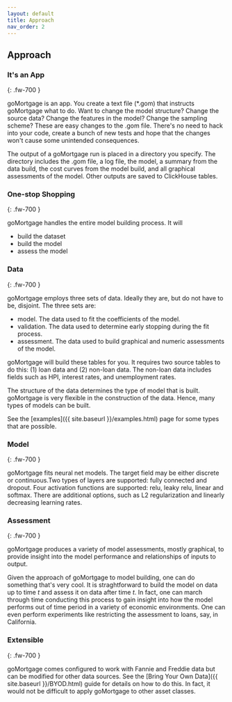 ```yaml
---
layout: default
title: Approach
nav_order: 2
---
```


## Approach


### It's an App
{: .fw-700 }

goMortgage is an app. You create a text file (*.gom) that instructs goMortgage what to do.  Want to 
change the model structure? Change the source data? Change the features in the model? Change
the sampling scheme? These are easy changes to the .gom file. There's no need to hack into your
code, create a bunch of new tests and hope that the changes won't cause some unintended consequences.

The output of a goMortgage run is placed in a 
directory you specify.  The directory includes the .gom file, a log file, the model,
a summary from the data build, the cost curves from the
model build, and all graphical assessments of the model. Other outputs are saved to ClickHouse tables.

### One-stop Shopping
{: .fw-700 }

goMortgage handles the entire model building process. It will

- build the dataset
- build the model
- assess the model

### Data
{: .fw-700 }

goMortgage employs three sets of data.  Ideally they are, but do not have to be, disjoint.
The three sets are:

- model.  The data used to fit the coefficients of the model.
- validation. The data used to determine early stopping during the fit process.
- assessment. The data used to build graphical and numeric assessments of the model.

goMortgage will build these tables for you. It requires two source tables to do this: (1) loan data and
(2) non-loan data.  The non-loan data includes fields such as HPI, interest rates, and
unemployment rates.

The structure of the data determines the type of model that is built.
goMortgage is very flexible in the construction of the data. Hence, many types
of models can be built. 

See the [examples]({{ site.baseurl }}/examples.html) page for some types that are possible. 

### Model
{: .fw-700 }

goMortgage fits neural net models. The target field may be
either discrete or continuous.Two types of layers are
supported: fully connected and dropout. Four activation functions are supported: relu,
leaky relu, linear and softmax.  There are additional options, such as L2 regularization
and linearly decreasing learning rates. 

### Assessment
{: .fw-700 }

goMortgage produces a variety of model assessments, mostly graphical, to provide insight into the model
performance and relationships of inputs to output.

Given the approach of goMortgage to model building, one can do something that's very cool.  It is
straghtforward to build the model on data up to time *t* and assess it on data after time *t*.
In fact, one can march through time conducting this process to gain insight into how the model
performs out of time period in a variety of economic environments. One can even perform experiments like
restricting the assessment to loans, say, in California.

### Extensible
{: .fw-700 }

goMortgage comes configured to work with Fannie and Freddie data but
can be modified for other data sources.  See the
[Bring Your Own Data]({{ site.baseurl }}/BYOD.html)
guide for details on how to do this. In fact, it would not be difficult to apply goMortgage to other
asset classes.


